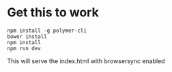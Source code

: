 # Get this to work
```
npm install -g polymer-cli
bower install
npm install
npm run dev
```
This will serve the index.html with browsersync enabled